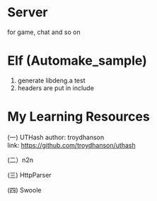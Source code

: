 # Server
for game, chat and so on 

# Elf (Automake_sample)
1) generate libdeng.a test
2) headers are put in include

# My Learning Resources

(一) UTHash 
author: troydhanson<br>
link: https://github.com/troydhanson/uthash<br>

(二）n2n

(三) HttpParser

(四) Swoole



